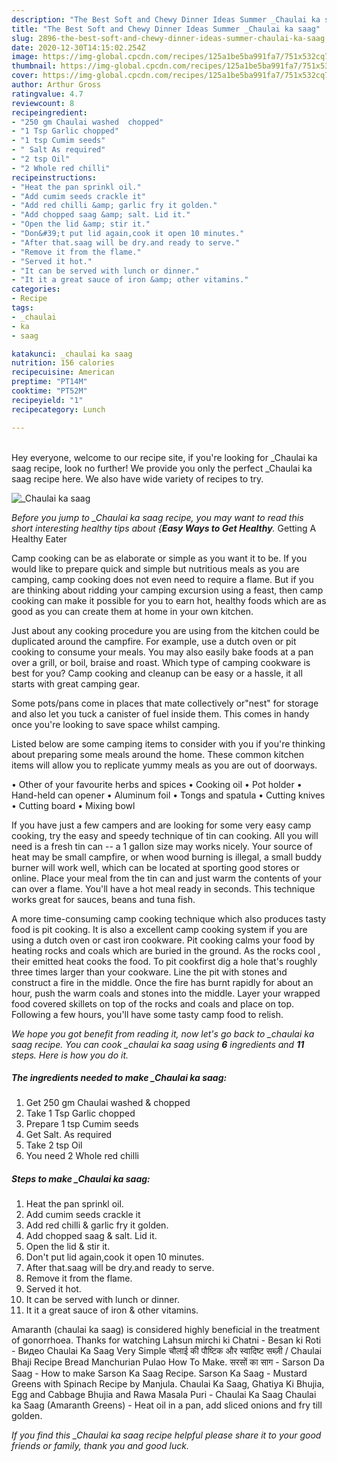 ```yaml
---
description: "The Best Soft and Chewy Dinner Ideas Summer _Chaulai ka saag"
title: "The Best Soft and Chewy Dinner Ideas Summer _Chaulai ka saag"
slug: 2896-the-best-soft-and-chewy-dinner-ideas-summer-chaulai-ka-saag
date: 2020-12-30T14:15:02.254Z
image: https://img-global.cpcdn.com/recipes/125a1be5ba991fa7/751x532cq70/_chaulai-ka-saag-recipe-main-photo.jpg
thumbnail: https://img-global.cpcdn.com/recipes/125a1be5ba991fa7/751x532cq70/_chaulai-ka-saag-recipe-main-photo.jpg
cover: https://img-global.cpcdn.com/recipes/125a1be5ba991fa7/751x532cq70/_chaulai-ka-saag-recipe-main-photo.jpg
author: Arthur Gross
ratingvalue: 4.7
reviewcount: 8
recipeingredient:
- "250 gm Chaulai washed  chopped"
- "1 Tsp Garlic chopped"
- "1 tsp Cumim seeds"
- " Salt As required"
- "2 tsp Oil"
- "2 Whole red chilli"
recipeinstructions:
- "Heat the pan sprinkl oil."
- "Add cumim seeds crackle it"
- "Add red chilli &amp; garlic fry it golden."
- "Add chopped saag &amp; salt. Lid it."
- "Open the lid &amp; stir it."
- "Don&#39;t put lid again,cook it open 10 minutes."
- "After that.saag will be dry.and ready to serve."
- "Remove it from the flame."
- "Served it hot."
- "It can be served with lunch or dinner."
- "It it a great sauce of iron &amp; other vitamins."
categories:
- Recipe
tags:
- _chaulai
- ka
- saag

katakunci: _chaulai ka saag 
nutrition: 156 calories
recipecuisine: American
preptime: "PT14M"
cooktime: "PT52M"
recipeyield: "1"
recipecategory: Lunch

---
```

<br>
Hey everyone, welcome to our recipe site, if you're looking for _Chaulai ka saag recipe, look no further! We provide you only the perfect _Chaulai ka saag recipe here. We also have wide variety of recipes to try.
<br>


![_Chaulai ka saag](https://img-global.cpcdn.com/recipes/125a1be5ba991fa7/751x532cq70/_chaulai-ka-saag-recipe-main-photo.jpg)

<i>Before you jump to _Chaulai ka saag recipe, you may want to read this short interesting healthy tips about {<strong>Easy Ways to Get Healthy</strong>.</i>
Getting A Healthy Eater

    
Camp cooking can be as elaborate or simple as you want it to be. If you would like to prepare quick and simple but nutritious meals as you are camping, camp cooking does not even need to require a flame. But if you are thinking about ridding your camping excursion using a feast, then camp cooking can make it possible for you to earn hot, healthy foods which are as good as you can create them at home in your own kitchen.

 Just about any cooking procedure you are using from the kitchen could be duplicated around the campfire. For example, use a dutch oven or pit cooking to consume your meals. You may also easily bake foods at a pan over a grill, or boil, braise and roast. Which type of camping cookware is best for you? Camp cooking and cleanup can be easy or a hassle, it all starts with great camping gear.

Some pots/pans come in places that mate collectively or"nest" for storage and also let you tuck a canister of fuel inside them. This comes in handy once you're looking to save space whilst camping.

Listed below are some camping items to consider with you if you're thinking about preparing some meals around the home. These common kitchen items will allow you to replicate yummy meals as you are out of doorways.


• Other of your favourite herbs and spices
• Cooking oil
• Pot holder
• Hand-held can opener
• Aluminum foil
• Tongs and spatula
• Cutting knives
• Cutting board
• Mixing bowl


If you have just a few campers and are looking for some very easy camp cooking, try the easy and speedy technique of tin can cooking. All you will need is a fresh tin can -- a 1 gallon size may works nicely. Your source of heat may be small campfire, or when wood burning is illegal, a small buddy burner will work well, which can be located at sporting good stores or online. Place your meal from the tin can and just warm the contents of your can over a flame. You'll have a hot meal ready in seconds.  This technique works great for sauces, beans and tuna fish.

A more time-consuming camp cooking technique which also produces tasty food is pit cooking.  It is also a excellent camp cooking system if you are using a dutch oven or cast iron cookware. Pit cooking calms your food by heating rocks and coals which are buried in the ground. As the rocks cool , their emitted heat cooks the food. To pit cookfirst dig a hole that's roughly three times larger than your cookware. Line the pit with stones and construct a fire in the middle. Once the fire has burnt rapidly for about an hour, push the warm coals and stones into the middle. Layer your wrapped food covered skillets on top of the rocks and coals and place on top. Following a few hours, you'll have some tasty camp food to relish.


<i>We hope you got benefit from reading it, now let's go back to _chaulai ka saag recipe. You can cook _chaulai ka saag using <strong>6</strong> ingredients and <strong>11</strong> steps. Here is how you do it.
</i>

##### The ingredients needed to make _Chaulai ka saag:

1. Get 250 gm Chaulai washed &amp; chopped
1. Take 1 Tsp Garlic chopped
1. Prepare 1 tsp Cumim seeds
1. Get  Salt. As required
1. Take 2 tsp Oil
1. You need 2 Whole red chilli


##### Steps to make _Chaulai ka saag:

1. Heat the pan sprinkl oil.
1. Add cumim seeds crackle it
1. Add red chilli &amp; garlic fry it golden.
1. Add chopped saag &amp; salt. Lid it.
1. Open the lid &amp; stir it.
1. Don&#39;t put lid again,cook it open 10 minutes.
1. After that.saag will be dry.and ready to serve.
1. Remove it from the flame.
1. Served it hot.
1. It can be served with lunch or dinner.
1. It it a great sauce of iron &amp; other vitamins.


Amaranth (chaulai ka saag) is considered highly beneficial in the treatment of gonorrhoea. Thanks for watching Lahsun mirchi ki Chatni - Besan ki Roti - Видео Chaulai Ka Saag Very Simple चौलाई की पौष्टिक और स्वादिष्ट सब्ज़ी / Chaulai Bhaji Recipe Bread Manchurian Pulao How To Make. सरसों का साग - Sarson Da Saag - How to make Sarson Ka Saag Recipe. Sarson Ka Saag - Mustard Greens with Spinach Recipe by Manjula. Chaulai Ka Saag, Ghatiya Ki Bhujia, Egg and Cabbage Bhujia and Rawa Masala Puri - Chaulai Ka Saag Chaulai ka Saag (Amaranth Greens) - Heat oil in a pan, add sliced onions and fry till golden. 

<i>If you find this _Chaulai ka saag recipe helpful please share it to your good friends or family, thank you and good luck.</i>
